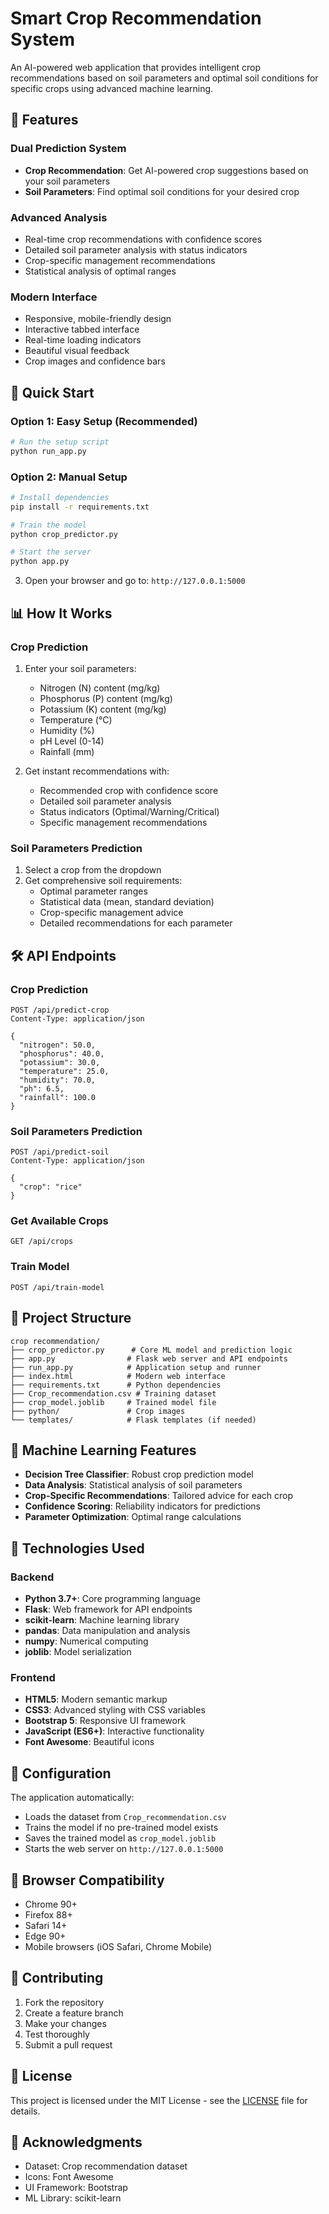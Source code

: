 # Smart Crop Recommendation System

An AI-powered web application that provides intelligent crop recommendations based on soil parameters and optimal soil conditions for specific crops using advanced machine learning.

## 🌟 Features

### Dual Prediction System
- **Crop Recommendation**: Get AI-powered crop suggestions based on your soil parameters
- **Soil Parameters**: Find optimal soil conditions for your desired crop

### Advanced Analysis
- Real-time crop recommendations with confidence scores
- Detailed soil parameter analysis with status indicators
- Crop-specific management recommendations
- Statistical analysis of optimal ranges

### Modern Interface
- Responsive, mobile-friendly design
- Interactive tabbed interface
- Real-time loading indicators
- Beautiful visual feedback
- Crop images and confidence bars

## 🚀 Quick Start

### Option 1: Easy Setup (Recommended)
```bash
# Run the setup script
python run_app.py
```

### Option 2: Manual Setup
```bash
# Install dependencies
pip install -r requirements.txt

# Train the model
python crop_predictor.py

# Start the server
python app.py
```

3. Open your browser and go to: `http://127.0.0.1:5000`

## 📊 How It Works

### Crop Prediction
1. Enter your soil parameters:
   - Nitrogen (N) content (mg/kg)
   - Phosphorus (P) content (mg/kg)
   - Potassium (K) content (mg/kg)
   - Temperature (°C)
   - Humidity (%)
   - pH Level (0-14)
   - Rainfall (mm)

2. Get instant recommendations with:
   - Recommended crop with confidence score
   - Detailed soil parameter analysis
   - Status indicators (Optimal/Warning/Critical)
   - Specific management recommendations

### Soil Parameters Prediction
1. Select a crop from the dropdown
2. Get comprehensive soil requirements:
   - Optimal parameter ranges
   - Statistical data (mean, standard deviation)
   - Crop-specific management advice
   - Detailed recommendations for each parameter

## 🛠️ API Endpoints

### Crop Prediction
```http
POST /api/predict-crop
Content-Type: application/json

{
  "nitrogen": 50.0,
  "phosphorus": 40.0,
  "potassium": 30.0,
  "temperature": 25.0,
  "humidity": 70.0,
  "ph": 6.5,
  "rainfall": 100.0
}
```

### Soil Parameters Prediction
```http
POST /api/predict-soil
Content-Type: application/json

{
  "crop": "rice"
}
```

### Get Available Crops
```http
GET /api/crops
```

### Train Model
```http
POST /api/train-model
```

## 📁 Project Structure

```
crop recommendation/
├── crop_predictor.py      # Core ML model and prediction logic
├── app.py                # Flask web server and API endpoints
├── run_app.py            # Application setup and runner
├── index.html            # Modern web interface
├── requirements.txt      # Python dependencies
├── Crop_recommendation.csv # Training dataset
├── crop_model.joblib     # Trained model file
├── python/               # Crop images
└── templates/            # Flask templates (if needed)
```

## 🧠 Machine Learning Features

- **Decision Tree Classifier**: Robust crop prediction model
- **Data Analysis**: Statistical analysis of soil parameters
- **Crop-Specific Recommendations**: Tailored advice for each crop
- **Confidence Scoring**: Reliability indicators for predictions
- **Parameter Optimization**: Optimal range calculations

## 🎨 Technologies Used

### Backend
- **Python 3.7+**: Core programming language
- **Flask**: Web framework for API endpoints
- **scikit-learn**: Machine learning library
- **pandas**: Data manipulation and analysis
- **numpy**: Numerical computing
- **joblib**: Model serialization

### Frontend
- **HTML5**: Modern semantic markup
- **CSS3**: Advanced styling with CSS variables
- **Bootstrap 5**: Responsive UI framework
- **JavaScript (ES6+)**: Interactive functionality
- **Font Awesome**: Beautiful icons

## 🔧 Configuration

The application automatically:
- Loads the dataset from `Crop_recommendation.csv`
- Trains the model if no pre-trained model exists
- Saves the trained model as `crop_model.joblib`
- Starts the web server on `http://127.0.0.1:5000`

## 📱 Browser Compatibility

- Chrome 90+
- Firefox 88+
- Safari 14+
- Edge 90+
- Mobile browsers (iOS Safari, Chrome Mobile)

## 🤝 Contributing

1. Fork the repository
2. Create a feature branch
3. Make your changes
4. Test thoroughly
5. Submit a pull request

## 📄 License

This project is licensed under the MIT License - see the [LICENSE](LICENSE) file for details.

## 🙏 Acknowledgments

- Dataset: Crop recommendation dataset
- Icons: Font Awesome
- UI Framework: Bootstrap
- ML Library: scikit-learn 